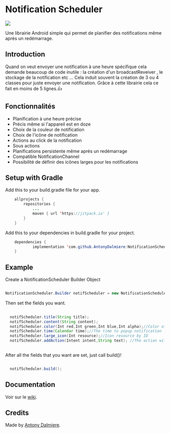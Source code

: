 # Notification Scheduler
[![](https://jitpack.io/v/AntonyDalmiere/NotificationScheduler.svg)](https://jitpack.io/#AntonyDalmiere/NotificationScheduler)


Une librairie Android simple qui permet de planifier des notifications même après un redémarrage. 

## Introduction
Quand on veut envoyer une notification à une heure spécifique cela demande beaucoup de code inutile : la création d'un broadcastReveiver , le stockage de la notification etc ... Cela induit souvent la création de 3 ou 4 classes pour juste envoyer une notification. Grâce à cette librairie cela ce fait en moins de 5 lignes.👍
## Fonctionnalités
- Planification à une heure précise 
- Précis même si l'appareil est en doze
- Choix de la couleur de notification 
- Choix de l'icône de notification 
- Actions au click de la notification
- Sous actions 
- Planifications persistente même après un redémarrage 
- Compatible NotificationChannel
- Possibilité de définir des icônes larges pour les notifications 
## Setup with Gradle
Add this to your build.gradle file for your app.
```java
	allprojects {
		repositories {
			...
			maven { url 'https://jitpack.io' }
		}
	}
```	

Add this to your dependencies in build.gradle for your project.
```java
	dependencies {
	        implementation 'com.github.AntonyDalmiere:NotificationScheduler:master-SNAPSHOT'
	}
```

## Example

Create a NotificationScheduler Builder Object

```java

NotificationScheduler.Builder notifScheduler = new NotificationScheduler.Builder(getApplicationContext());

```

Then set the fields you want.

```java
  
  notifScheduler.title(String title);
  notifScheduler.content(String content);
  notifScheduler.color(Int red,Int green,Int blue,Int alpha);//Color of notification header
  notifScheduler.time(Calendar time);//The time to popup notification
  notifScheduler.large_icon(Int resource);//Icon resource by ID
  notifScheduler.addAction(Intent intent,String text); //The action will call the intent when pressed
  
```

After all the fields that you want are set, just call build()!

```java

  notifScheduler.build();

```
## Documentation 
Voir sur le [wiki](https://github.com/AntonyDalmiere/NotificationScheduler/wiki).
## Credits

Made by [Antony Dalmiere](https://github.com/AntonyDalmiere).
